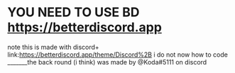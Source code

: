 #  YOU NEED TO USE BD https://betterdiscord.app
note this is made with discord+ 
link:https://betterdiscord.app/theme/Discord%2B 
 i do not now how to code 
 _______the back round (i think) was made by @Koda#5111 on discord
